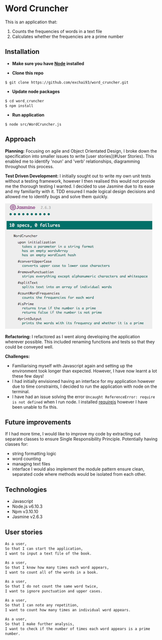 # Word Cruncher

This is an application that:
1. Counts the frequencies of words in a text file
2. Calculates whether the frequencies are a prime number

## Installation

- **Make sure you have [Node](https://nodejs.org/en/) installed**

- **Clone this repo**
```
$ git clone https://github.com/exchai93/word_cruncher.git
```
- **Update node packages**
```
$ cd word_cruncher
$ npm install
```
- **Run application**
```
$ node src/WordCruncher.js
```
## Approach

**Planning:** Focusing on agile and Object Orientated Design, I broke down the specification into smaller issues to write [user stories](#User Stories). This enabled me to identify 'noun' and 'verb' relationships, diagramming throughout this process.

**Test Driven Development:** I initially sought out to write my own unit tests without a testing framework, however I then realised this would not provide me the thorough  testing I wanted. I decided to use Jasmine due to its ease and my familiarity with it. TDD ensured I made logical design decisions and allowed me to identify bugs and solve them quickly.

![jasmine screenshot](/images/jasmine_screenshot.png)

**Refactoring:** I refactored as I went along developing the application wherever possible. This included renaming functions and tests so that they could be conveyed well.

**Challenges:**
- Familiarising myself with Javascript again and setting up the environment took longer than expected. However, I have now learnt a lot these few days!
- I had initially envisioned having an interface for my application however due to time constraints, I decided to run the application with node on the terminal.
- I have had an issue solving the error `Uncaught ReferenceError: require is not defined` when I run node. I installed [requirejs](http://requirejs.org/docs/node.html) however I have been unable to fix this.

## Future improvements

If I had more time, I would like to improve my code by extracting out separate classes to ensure Single Responsibility Principle. Potentially having classes for:
- string formatting logic
- word counting
- managing text files
- interface
I would also implement the module pattern ensure clean, separated code where methods would be isolated from each other.

## Technologies
- Javascript
- Node.js v6.10.3
- Npm v3.10.10
- Jasmine v2.6.3

## User stories
```
As a user,
So that I can start the application,
I want to input a text file of the book.
```
```
As a user,
So that I know how many times each word appears,
I want to count all of the words in a book.
```
```
As a user,
So that I do not count the same word twice,
I want to ignore punctuation and upper cases.
```
```
As a user,
So that I can note any repetition,
I want to count how many times an individual word appears.
```
```
As a user,
So that I make further analysis,
I want to check if the number of times each word appears is a prime number.
```
